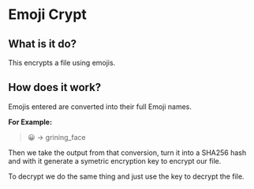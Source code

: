 # Emoji Crypt
## What is it do?
This encrypts a file using emojis.
## How does it work?
Emojis entered are converted into their full Emoji names.

**For Example:**
> 😀 -> grining_face

Then we take the output from that conversion, turn it into a SHA256 hash and with it generate a symetric encryption key to encrypt our file.

To decrypt we do the same thing and just use the key to decrypt the file.
